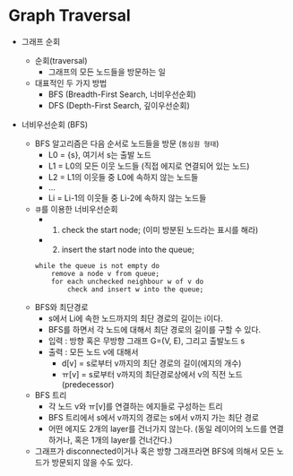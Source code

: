 # Graph Traversal

- 그래프 순회
    - 순회(traversal)
        - 그래프의 모든 노드들을 방문하는 일
    - 대표적인 두 가지 방법
        - BFS (Breadth-First Search, 너비우선순회)
        - DFS (Depth-First Search, 깊이우선순회)

- 너비우선순회 (BFS)     
    - BFS 알고리즘은 다음 순서로 노드들을 방문 (`동심원 형태`)
        - L0 = {s}, 여기서 s는 출발 노드
        - L1 = L0의 모든 이웃 노드들 (직접 에지로 연결되어 있는 노드)
        - L2 = L1의 이웃들 중 L0에 속하지 않는 노드들
        - ...
        - Li = Li-1의 이웃들 중 Li-2에 속하지 않는 노드들
    - `큐`를 이용한 너비우선순회
        - 1. check the start node; (이미 방분된 노드라는 표시를 해라)
        - 2. insert the start node into the queue;
        ```
        while the queue is not empty do
            remove a node v from queue;
            for each unchecked neighbour w of v do
                check and insert w into the queue;
        ```
    - BFS와 최단경로
        - s에서 Li에 속한 노드까지의 최단 경로의 길이는 i이다.
        - BFS를 하면서 각 노드에 대해서 최단 경로의 길이를 구할 수 있다.
        - 입력 : 방향 혹은 무방향 그래프 G=(V, E), 그리고 출발노드 s
        - 출력 : 모든 노드 v에 대해서
            - d[v] = s로부터 v까지의 최단 경로의 길이(에지의 개수)
            - ㅠ[v] = s로부터 v까지의 최단경로상에서 v의 직전 노드(predecessor)
    - BFS 트리
        - 각 노드 v와 ㅠ[v]를 연결하는 에지들로 구성하는 트리
        - BFS 트리에서 s에서 v까지의 경로는 s에서 v까지 가는 최단 경로
        - 어떤 에지도 2개의 layer를 건너가지 않는다. (동일 레이어의 노드를 연결하거나, 혹은 1개의 layer를 건너간다.)
    - 그래프가 disconnected이거나 혹은 방향 그래프라면 BFS에 의해서 모든 노드가 방문되지 않을 수도 있다.
